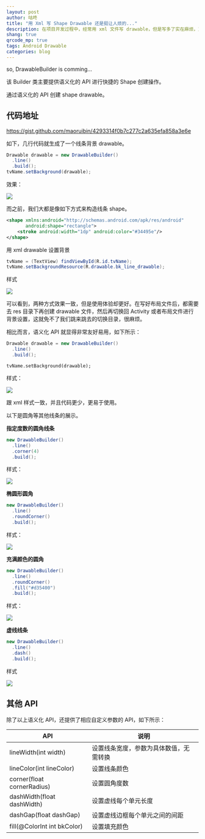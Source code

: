 ```yaml
---
layout: post
author: 咕咚
title: "用 Xml 写 Shape Drawable 还是挺让人烦的..."
description: 在项目开发过程中，经常用 xml 文件写 drawable，但是写多了实在麻烦，对于一些简单的 drawable 样式，完全可以用 Drawable 提供的 API 进行创建，这里对 API 进行简单包装，以便更好的使用。
shang: true
qrcode_mp: true
tags: Android Drawable
categories: blog 
---
```


so, DrawableBuilder is comming...

该 Builder 类主要提供语义化的 API 进行快捷的 Shape 创建操作。

通过语义化的 API 创建 shape drawable。

## 代码地址

https://gist.github.com/maoruibin/4293314f0b7c277c2a635efa858a3e6e


如下，几行代码就生成了一个线条背景 drawable。

```Java
Drawable drawable = new DrawableBuilder()
  .line()
  .build();
tvName.setBackground(drawable);
```

效果：

![](https://ws3.sinaimg.cn/large/006tKfTcly1g1eumuk7isj30dg03mmwx.jpg)

而之前，我们大都是像如下方式来构造线条 shape。

```xml
<shape xmlns:android="http://schemas.android.com/apk/res/android" 
       android:shape="rectangle">
    <stroke android:width="1dp" android:color="#34495e"/>
</shape>
```

用 xml drawable 设置背景

```java
tvName = (TextView) findViewById(R.id.tvName);
tvName.setBackgroundResource(R.drawable.bk_line_drawable);
```
样式

![](https://ws3.sinaimg.cn/large/006tKfTcly1g1eumuk7isj30dg03mmwx.jpg)

可以看到，两种方式效果一致，但是使用体验却更好。在写好布局文件后，都需要去 res 目录下再创建 drawable 文件，然后再切换回 Activity 或者布局文件进行背景设置，这就免不了我们跳来跳去的切换目录，很麻烦。

相比而言，语义化 API 就显得非常友好易用，如下所示：

```java
Drawable drawable = new DrawableBuilder()
  .line()
  .build();
```

```
tvName.setBackground(drawable);
```

样式：

![](https://ws3.sinaimg.cn/large/006tKfTcly1g1eumuk7isj30dg03mmwx.jpg)

跟 xml 样式一致，并且代码更少，更易于使用。

以下是圆角等其他线条的展示。

**指定度数的圆角线条**

```java
new DrawableBuilder()
  .line()
  .corner(4)
  .build();
```

样式：

![](https://ws2.sinaimg.cn/large/006tKfTcly1g1eu63aw9rj30d603imwx.jpg)

**椭圆形圆角**
```java
new DrawableBuilder()
  .line()
  .roundCorner()
  .build();		
```

样式：

![](https://ws1.sinaimg.cn/large/006tKfTcly1g1eu8cytmqj30d403et8h.jpg)

**充满颜色的圆角**

```Java
new DrawableBuilder()
  .line()
  .roundCorner()
  .fill("#d35400")
  .build();
```

样式：

![](https://ws2.sinaimg.cn/large/006tKfTcly1g1eug4duitj30de03wwe9.jpg)

**虚线线条**

```java
new DrawableBuilder()
  .line()
  .dash()
  .build();
```

样式

![](https://ws3.sinaimg.cn/large/006tKfTcly1g1eus2o5l1j30d603sq2p.jpg)

## 其他 API

除了以上语义化 API，还提供了相应自定义参数的 API，如下所示：

| API                         | 说明                  |
| --------------------------- | ------------------- |
| lineWidth(int width)        | 设置线条宽度，参数为具体数值，无需转换 |
| lineColor(int lineColor)    | 设置线条颜色              |
| corner(float cornerRadius)  | 设置圆角度数              |
| dashWidth(float dashWidth)  | 设置虚线每个单元长度          |
| dashGap(float dashGap)      | 设置虚线边框每个单元之间的间距     |
| fill(@ColorInt int bkColor) | 设置填充颜色              |

